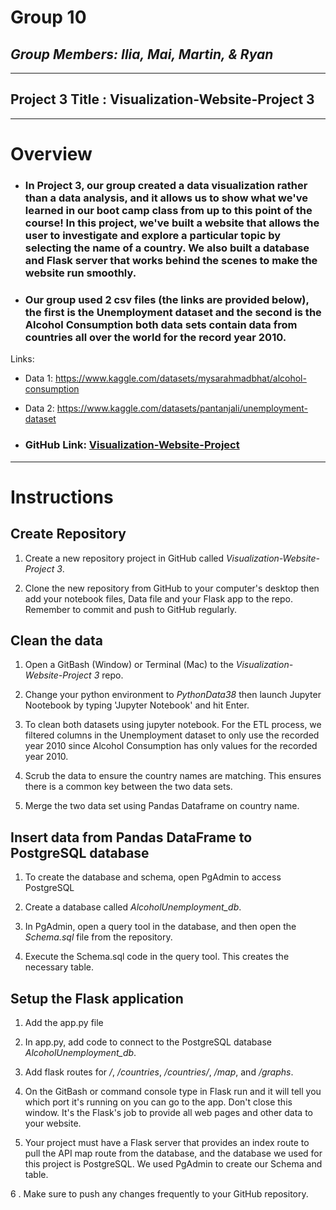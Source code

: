 # **Group 10**

## _Group Members: Ilia, Mai, Martin, & Ryan_

_________________________________________________________________________

## Project 3 Title : Visualization-Website-Project 3

_________________________________________________________________________

# **Overview**
- ### In Project 3, our group created a data visualization rather than a data analysis, and it allows us to show what we've learned in our boot camp class from up to this point of the course! In this project, we've built a website that allows the user to investigate and explore a particular topic by selecting the name of a country. We also built a database and Flask server that works behind the scenes to make the website run smoothly. 

- ### Our group used 2 csv files (the links are provided below), the first is the Unemployment dataset and the second is the Alcohol Consumption both data sets contain data from countries all over the world for the record year 2010.




Links:

- Data 1: https://www.kaggle.com/datasets/mysarahmadbhat/alcohol-consumption

- Data 2: https://www.kaggle.com/datasets/pantanjali/unemployment-dataset

- ### GitHub Link: [Visualization-Website-Project](https://github.com/Grimsbear/Visualization-Website-Project-3)

_________________________________________________________________________

# **Instructions**

## Create Repository

 1. Create a new repository project in GitHub called *Visualization-Website-Project 3*. 

 2. Clone the new repository from GitHub to your computer's desktop then add your notebook files, Data file and your Flask app to the repo.  Remember to commit and push to GitHub regularly.

 ## Clean the data

 1. Open a GitBash (Window) or Terminal (Mac) to the *Visualization-Website-Project 3* repo.
 
 2. Change your python environment to *PythonData38* then launch Jupyter Nootebook by typing 'Jupyter Notebook' and hit Enter.
 
 3. To clean both datasets using jupyter notebook. For the ETL process, we filtered columns in the Unemployment dataset to only use the recorded year 2010 since Alcohol Consumption has only values for the recorded year 2010.

 4. Scrub the data to ensure the country names are matching.  This ensures there is a common key between the two data sets.
 
 5. Merge the two data set using Pandas Dataframe on country name.

 ## Insert data from Pandas DataFrame to PostgreSQL database

 1. To create the database and schema, open PgAdmin to access PostgreSQL
 
 2. Create a database called *AlcoholUnemployment_db*.

 4. In PgAdmin, open a query tool in the database, and then open the *Schema.sql* file from the repository.

 5. Execute the Schema.sql code in the query tool.  This creates the necessary table.

 ## Setup the Flask application

 1. Add the app.py file

 2. In app.py, add code to connect to the PostgreSQL database *AlcoholUnemployment_db*.

 3. Add flask routes for */*, */countries*, */countries/<filename>*, */map*, and */graphs*.

 4. On the GitBash or command console type in Flask run and it will tell you which port it's running on you can go to the app. Don't close this window. It's the Flask's job to provide all web pages and other data to your website. 

 5. Your project must have a Flask server that provides an index route to pull the API map route from the database, and the database we used for this project is PostgreSQL. We used PgAdmin to create our Schema and table.

 6 . Make sure to push any changes frequently to your GitHub repository.






